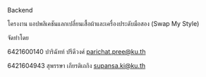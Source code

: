 Backend

โครงงาน แอปพลิเคชันแลกเปลี่ยนเสื้อผ้าและเครื่องประดับมือสอง (Swap My Style)

จัดทำโดย

6421600140 ปาริฉัทท์ ปรีดีวงศ์ parichat.pree@ku.th 

6421604943 สุพรรษา เกียรติเถกิง supansa.ki@ku.th

